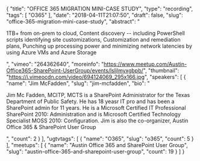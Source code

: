 {
  "title": "OFFICE 365 MIGRATION MINI-CASE STUDY",
  "type": "recording",
  "tags": [
    "O365"
  ],
  "date": "2018-04-11T21:07:50",
  "draft": false,
  "slug": "office-365-migration-mini-case-study",
  "abstract": "<p>1TB+ from on-prem to cloud, Content discovery -- including PowerShell scripts identifying site customizations, Customization and remediation plans, Punching up processing power and minimizing network latencies by using Azure VMs and Azure Storage</p>",
  "vimeo": "264362640",
  "moreinfo": "https://www.meetup.com/Austin-Office365-SharePoint-UserGroup/events/lsljlmyxgbpb/",
  "thumbnail": "https://i.vimeocdn.com/video/694124069_295x166.jpg",
  "speakers": [
    {
      "name": "Jim McFadden",
      "slug": "jim-mcfadden",
      "bio": "<p>Jim Mc Fadden, MCITP, MCTS is a SharePoint Administrator for the Texas Department of Public Safety. He has 18 yeasr IT pro and has been a SharePoint admin for 11 years. He is a Microsoft Certified IT Professional SharePoint 2010: Administration and is Microsoft Certified Technology Specialist MOSS 2010: Configuration. Jim is also the co-organizer, Austin Office 365 & SharePoint User Group</p>",
      "count": 2
    }
  ],
  "ugtvtags": [
    {
      "name": "O365",
      "slug": "o365",
      "count": 5
    }
  ],
  "meetups": [
    {
      "name": "Austin Office 365 and SharePoint User Group",
      "slug": "austin-office-365-and-sharepoint-user-group",
      "count": 19
    }
  ]
}